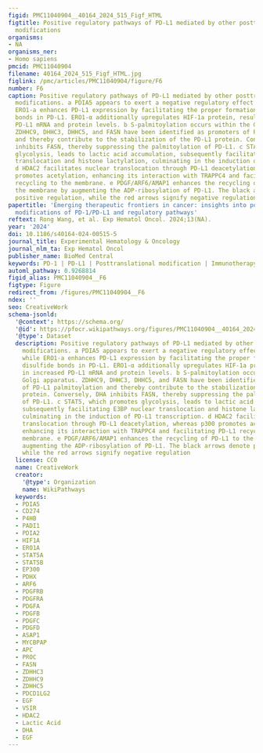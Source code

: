 ```yaml
---
figid: PMC11040904__40164_2024_515_Figf_HTML
figtitle: Positive regulatory pathways of PD-L1 mediated by other posttranslational
  modifications
organisms:
- NA
organisms_ner:
- Homo sapiens
pmcid: PMC11040904
filename: 40164_2024_515_Figf_HTML.jpg
figlink: /pmc/articles/PMC11040904/figure/F6
number: F6
caption: Positive regulatory pathways of PD-L1 mediated by other posttranslational
  modifications. a PDIA5 appears to exert a negative regulatory effect on PD-L1, while
  ERO1-a enhances PD-L1 expression by facilitating the proper formation of disulfide
  bonds in PD-L1. ERO1-α additionally upregulates HIF-1a protein, resulting in increased
  PD-L1 mRNA and protein levels. b S-palmitoylation occurs within the Golgi apparatus.
  ZDHHC9, DHHC3, DHHC5, and FASN have been identified as promoters of PD-L1 palmitoylation
  and thereby contribute to the stabilization of the PD-L1 protein. Conversely, DHA
  inhibits FASN, thereby suppressing the palmitoylation of PD-L1. c STAT5, which promotes
  glycolysis, leads to lactic acid accumulation, subsequently facilitating E3BP nuclear
  translocation and histone lactylation, culminating in the induction of PD-L1 transcription.
  d HDAC2 facilitates nuclear translocation through PD-L1 deacetylation, whereas p300
  promotes acetylation, enhancing its interaction with TRAPPC4 and facilitating PD-L1
  recycling to the membrane. e PDGF/ARF6/AMAP1 enhances the recycling of PD-L1 to
  the membrane by augmenting the ADP-ribosylation of PD-L1. The black arrows denote
  positive regulation, while the red arrows signify negative regulation
papertitle: 'Emerging therapeutic frontiers in cancer: insights into posttranslational
  modifications of PD-1/PD-L1 and regulatory pathways'
reftext: Rong Wang, et al. Exp Hematol Oncol. 2024;13(NA).
year: '2024'
doi: 10.1186/s40164-024-00515-5
journal_title: Experimental Hematology & Oncology
journal_nlm_ta: Exp Hematol Oncol
publisher_name: BioMed Central
keywords: PD-1 | PD-L1 | Posttranslational modification | Immunotherapy
automl_pathway: 0.9268814
figid_alias: PMC11040904__F6
figtype: Figure
redirect_from: /figures/PMC11040904__F6
ndex: ''
seo: CreativeWork
schema-jsonld:
  '@context': https://schema.org/
  '@id': https://pfocr.wikipathways.org/figures/PMC11040904__40164_2024_515_Figf_HTML.html
  '@type': Dataset
  description: Positive regulatory pathways of PD-L1 mediated by other posttranslational
    modifications. a PDIA5 appears to exert a negative regulatory effect on PD-L1,
    while ERO1-a enhances PD-L1 expression by facilitating the proper formation of
    disulfide bonds in PD-L1. ERO1-α additionally upregulates HIF-1a protein, resulting
    in increased PD-L1 mRNA and protein levels. b S-palmitoylation occurs within the
    Golgi apparatus. ZDHHC9, DHHC3, DHHC5, and FASN have been identified as promoters
    of PD-L1 palmitoylation and thereby contribute to the stabilization of the PD-L1
    protein. Conversely, DHA inhibits FASN, thereby suppressing the palmitoylation
    of PD-L1. c STAT5, which promotes glycolysis, leads to lactic acid accumulation,
    subsequently facilitating E3BP nuclear translocation and histone lactylation,
    culminating in the induction of PD-L1 transcription. d HDAC2 facilitates nuclear
    translocation through PD-L1 deacetylation, whereas p300 promotes acetylation,
    enhancing its interaction with TRAPPC4 and facilitating PD-L1 recycling to the
    membrane. e PDGF/ARF6/AMAP1 enhances the recycling of PD-L1 to the membrane by
    augmenting the ADP-ribosylation of PD-L1. The black arrows denote positive regulation,
    while the red arrows signify negative regulation
  license: CC0
  name: CreativeWork
  creator:
    '@type': Organization
    name: WikiPathways
  keywords:
  - PDIA5
  - CD274
  - P4HB
  - PADI1
  - PDIA2
  - HIF1A
  - ERO1A
  - STAT5A
  - STAT5B
  - EP300
  - PDHX
  - ARF6
  - PDGFRB
  - PDGFRA
  - PDGFA
  - PDGFB
  - PDGFC
  - PDGFD
  - ASAP1
  - MYCBPAP
  - APC
  - PROC
  - FASN
  - ZDHHC3
  - ZDHHC9
  - ZDHHC5
  - PDCD1LG2
  - EGF
  - VSIR
  - HDAC2
  - Lactic Acid
  - DHA
  - EGF
---
```

